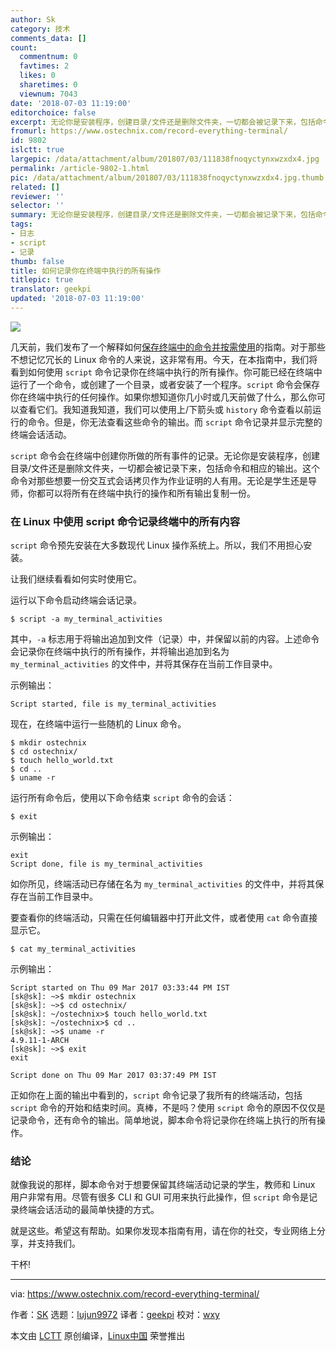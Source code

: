 ```yaml
---
author: Sk
category: 技术
comments_data: []
count:
  commentnum: 0
  favtimes: 2
  likes: 0
  sharetimes: 0
  viewnum: 7043
date: '2018-07-03 11:19:00'
editorchoice: false
excerpt: 无论你是安装程序，创建目录/文件还是删除文件夹，一切都会被记录下来，包括命令和相应的输出。这个命令对那些想要一份交互式会话拷贝作为作业证明的人有用。无论是学生还是导师，你都可以将所有在终端中执行的操作和所有输出复制一份。
fromurl: https://www.ostechnix.com/record-everything-terminal/
id: 9802
islctt: true
largepic: /data/attachment/album/201807/03/111838fnoqyctynxwzxdx4.jpg
permalink: /article-9802-1.html
pic: /data/attachment/album/201807/03/111838fnoqyctynxwzxdx4.jpg.thumb.jpg
related: []
reviewer: ''
selector: ''
summary: 无论你是安装程序，创建目录/文件还是删除文件夹，一切都会被记录下来，包括命令和相应的输出。这个命令对那些想要一份交互式会话拷贝作为作业证明的人有用。无论是学生还是导师，你都可以将所有在终端中执行的操作和所有输出复制一份。
tags:
- 日志
- script
- 记录
thumb: false
title: 如何记录你在终端中执行的所有操作
titlepic: true
translator: geekpi
updated: '2018-07-03 11:19:00'
---
```


![](/data/attachment/album/201807/03/111838fnoqyctynxwzxdx4.jpg)


几天前，我们发布了一个解释如何[保存终端中的命令并按需使用](https://www.ostechnix.com/save-commands-terminal-use-demand/)的指南。对于那些不想记忆冗长的 Linux 命令的人来说，这非常有用。今天，在本指南中，我们将看到如何使用 `script` 命令记录你在终端中执行的所有操作。你可能已经在终端中运行了一个命令，或创建了一个目录，或者安装了一个程序。`script` 命令会保存你在终端中执行的任何操作。如果你想知道你几小时或几天前做了什么，那么你可以查看它们。我知道我知道，我们可以使用上/下箭头或 `history` 命令查看以前运行的命令。但是，你无法查看这些命令的输出。而 `script` 命令记录并显示完整的终端会话活动。


`script` 命令会在终端中创建你所做的所有事件的记录。无论你是安装程序，创建目录/文件还是删除文件夹，一切都会被记录下来，包括命令和相应的输出。这个命令对那些想要一份交互式会话拷贝作为作业证明的人有用。无论是学生还是导师，你都可以将所有在终端中执行的操作和所有输出复制一份。


### 在 Linux 中使用 script 命令记录终端中的所有内容


`script` 命令预先安装在大多数现代 Linux 操作系统上。所以，我们不用担心安装。


让我们继续看看如何实时使用它。


运行以下命令启动终端会话记录。



```
$ script -a my_terminal_activities

```

其中，`-a` 标志用于将输出追加到文件（记录）中，并保留以前的内容。上述命令会记录你在终端中执行的所有操作，并将输出追加到名为 `my_terminal_activities` 的文件中，并将其保存在当前工作目录中。


示例输出：



```
Script started, file is my_terminal_activities

```

现在，在终端中运行一些随机的 Linux 命令。



```
$ mkdir ostechnix
$ cd ostechnix/
$ touch hello_world.txt
$ cd ..
$ uname -r

```

运行所有命令后，使用以下命令结束 `script` 命令的会话：



```
$ exit

```

示例输出：



```
exit
Script done, file is my_terminal_activities

```

如你所见，终端活动已存储在名为 `my_terminal_activities` 的文件中，并将其保存在当前工作目录中。


要查看你的终端活动，只需在任何编辑器中打开此文件，或者使用 `cat` 命令直接显示它。



```
$ cat my_terminal_activities

```

示例输出：



```
Script started on Thu 09 Mar 2017 03:33:44 PM IST
[sk@sk]: ~>$ mkdir ostechnix
[sk@sk]: ~>$ cd ostechnix/
[sk@sk]: ~/ostechnix>$ touch hello_world.txt
[sk@sk]: ~/ostechnix>$ cd ..
[sk@sk]: ~>$ uname -r
4.9.11-1-ARCH
[sk@sk]: ~>$ exit
exit

Script done on Thu 09 Mar 2017 03:37:49 PM IST
```

正如你在上面的输出中看到的，`script` 命令记录了我所有的终端活动，包括 `script` 命令的开始和结束时间。真棒，不是吗？使用 `script` 命令的原因不仅仅是记录命令，还有命令的输出。简单地说，脚本命令将记录你在终端上执行的所有操作。


### 结论


就像我说的那样，脚本命令对于想要保留其终端活动记录的学生，教师和 Linux 用户非常有用。尽管有很多 CLI 和 GUI 可用来执行此操作，但 `script` 命令是记录终端会话活动的最简单快捷的方式。


就是这些。希望这有帮助。如果你发现本指南有用，请在你的社交，专业网络上分享，并支持我们。


干杯!




---


via: <https://www.ostechnix.com/record-everything-terminal/>


作者：[SK](https://www.ostechnix.com/author/sk/) 选题：[lujun9972](https://github.com/lujun9972) 译者：[geekpi](https://github.com/geekpi) 校对：[wxy](https://github.com/wxy)


本文由 [LCTT](https://github.com/LCTT/TranslateProject) 原创编译，[Linux中国](https://linux.cn/) 荣誉推出